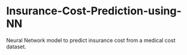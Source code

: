 # Insurance-Cost-Prediction-using-NN
Neural Network model to predict insurance cost from a medical cost dataset.
